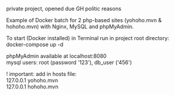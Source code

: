 <p>private project, opened due GH politic reasons</p>

<p>Example of Docker batch for 2 php-based sites (yohoho.mvn & hohoho.mvn) with Nginx, MySQL and phpMyAdmin.</p>

<p>To start (Docker installed) in Terminal run in project root directory:<br/>
docker-compose up -d</p>

<p>phpMyAdmin available at localhost:8080<br/>
mysql users: root (password '123'), db_user ('456')</p>

<p>! important: add in hosts file:<br/>
127.0.0.1 yohoho.mvn<br/>
127.0.0.1 hohoho.mvn</p>
